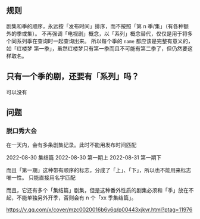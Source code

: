 ## 规则

剧集和季的顺序，永远按「发布时间」排序，而不按照「第 n 季/集」（有各种额外的季或集）。
不再强调「电视剧」概念，以「系列」概念替代，仅仅是用于将多个同系列季在查询时一起查询出来。
所以每个季的 `name` 都应该是完整有意义的，如「红楼梦 第一季」，虽然红楼梦只有第一季而且不可能有第二季了，但仍然要这样取名。

## 只有一个季的剧，还要有「系列」吗？

可以没有

## 问题

### 脱口秀大会

在一天内，会有多条剧集记录。此时不能用发布时间匹配

2022-08-30 集结篇
2022-08-30 第一期上
2022-08-31 第一期下

而且「第一期」这种带有顺序的标志，分成了「上」、「下」，所以也不能用来标志唯一性。
只能直接用名字匹配

而且，它还有多个「集结篇」剧集，但是这种番外性质的剧集必须和「季」放在不起，不能单独另外开季，否则会有 n 个「xx 季集结篇」。

<!-- 那么，番外、彩蛋等，一律从 10001 开始？ -->

https://v.qq.com/x/cover/mzc0020016b6v6q/p00443xjkvr.html?ptag=11976
